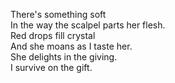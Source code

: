 <!--
title: Blood Doll
created: 25 October 2004 - 7:02 pm
updated: 30 October 2004 - 9:57 am
slug: blood-doll
tags: poetry
-->

There's something soft  
In the way the scalpel parts her flesh.  
Red drops fill crystal  
And she moans as I taste her.  
She delights in the giving.  
I survive on the gift.  
